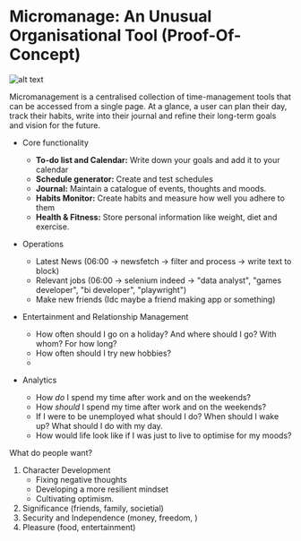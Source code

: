 # Micromanage: An Unusual Organisational Tool (Proof-Of-Concept)

![alt text](https://github.com/waterbuffalo13/Waterbuffalo-Micromanagement/blob/master/screenshot-gif.gif)

Micromanagement is a centralised collection of time-management tools that can be accessed from a single page. At a glance, a user can plan their day, track their habits, write into their journal and refine their long-term goals and vision for the future. 

  * Core functionality
    *  **To-do list and Calendar:** Write down your goals and add it to your calendar
    *  **Schedule generator:** Create and test schedules
    *  **Journal:** Maintain a catalogue of events, thoughts and moods.
    *  **Habits Monitor:** Create habits and measure how well you adhere to them
    *  **Health & Fitness:** Store personal information like weight, diet and exercise. 
    
  * Operations
    *  Latest News (06:00 -> newsfetch -> filter and process -> write text to block)
    *  Relevant jobs (06:00 -> selenium indeed -> "data analyst", "games developer", "bi developer", "playwright")
    *  Make new friends (Idc maybe a friend making app or something) 
  
  * Entertainment and Relationship Management
    *  How often should I go on a holiday? And where should I go? With whom? For how long?
    *  How often should I try new hobbies?
    *  

  * Analytics
    * How *do* I spend my time after work and on the weekends?
    * How *should* I spend my time after work and on the weekends? 
    * If I were to be unemployed what should I do? When should I wake up? What should I do with my day.
    * How would life look like if I was just to live to optimise for my moods?

What do people want?
1. Character Development
   * Fixing negative thoughts
   * Developing a more resilient mindset 
   * Cultivating optimism. 
2. Significance (friends, family, societial)
4. Security and Independence (money, freedom, )
5. Pleasure (food, entertainment)
